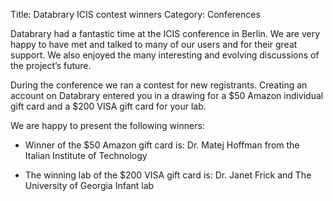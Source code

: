 Title: Databrary ICIS contest winnersCategory: ConferencesDatabrary had a fantastic time at the ICIS conference in Berlin. We are very happy to have met and talked to many of our users and for their great support. We also enjoyed the many interesting and evolving discussions of the project’s future. During the conference we ran a contest for new registrants. Creating an account on Databrary entered you in a drawing for a $50 Amazon individual gift card and a $200 VISA gift card for your lab. We are happy to present the following winners:* Winner of the $50 Amazon gift card is:Dr. Matej Hoffman from the Italian Institute of Technology* The winning lab of the $200 VISA gift card is:Dr. Janet Frick and The University of Georgia Infant lab